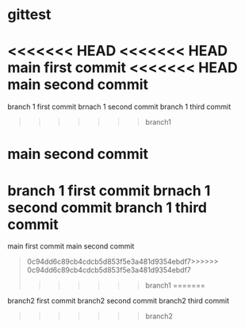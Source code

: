 # gittest
<<<<<<< HEAD
<<<<<<< HEAD
main first commit
<<<<<<< HEAD
main second commit
=======
branch 1 first commit
brnach 1 second commit
branch 1 third commit
>>>>>>> branch1


main second commit
=======
branch 1 first commit
brnach 1 second commit
branch 1 third commit
=======
main first commit
main second commit
>0c94dd6c89cb4cdcb5d853f5e3a481d9354ebdf7>>>>>> 0c94dd6c89cb4cdcb5d853f5e3a481d9354ebdf7
>>>>>>> branch1
=======

branch2 first commit
branch2 second commit
branch2 third commit

>>>>>>> branch2
